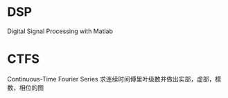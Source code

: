 # DSP
Digital Signal Processing with Matlab

# CTFS
Continuous-Time Fourier Series 求连续时间傅里叶级数并做出实部，虚部，模数，相位的图
